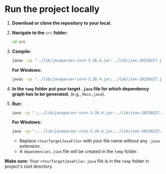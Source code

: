 # Run the project locally

1.  **Download or clone the repository to your local.**

2.  **Navigate to the** `src` **folder:**
    ```bash
    cd src
    ```

3.  **Compile:**
    ```bash
    javac -cp "../lib/javaparser-core-3.26.4.jar:../lib/json-20230227.jar" DependencyGraph.java
    ```
    **For Windows:**
    ```bash
    javac -cp "../lib/javaparser-core-3.26.4.jar;../lib/json-20230227.jar" DependencyGraph.java
    ```

4.  **In the `temp` folder put your target `.java` file for which dependency graph has to be generated.** (e.g., `Main.java`).

5.  **Run:**
    ```bash
    java -cp ".;../lib/javaparser-core-3.26.4.jar:../lib/json-20230227.jar" DependencyGraph <YourTargetJavaFile>
    ```
    **For Windows:**
    ```bash
    java -cp ".;../lib/javaparser-core-3.26.4.jar;../lib/json-20230227.jar" DependencyGraph <YourTargetJavaFile>
    ```
    * Replace `<YourTargetJavaFile>` with your file name without any `.java`  extension.
    * A `dependencies.json` file will be created in the `temp` folder.
    
**Make sure:** Your `<YourTargetJavaFile>.java` file is in the `temp` folder in project's root directory.